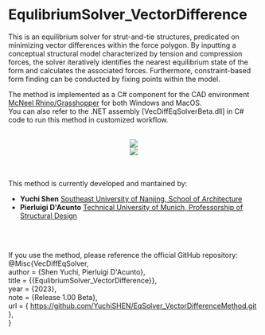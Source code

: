 # EqulibriumSolver_VectorDifference

This is an equilibrium solver for strut-and-tie structures, predicated on minimizing vector differences within the force polygon. By inputting a conceptual structural model characterized by tension and compression forces, the solver iteratively identifies the nearest equilibrium state of the form and calculates the associated forces. Furthermore, constraint-based form finding can be conducted by fixing points within the model.

 The method is implemented as a C# component for the CAD environment [McNeel Rhino/Grasshopper](https://www.rhino3d.com/) for both Windows and MacOS.<br>
 You can also refer to the .NET assembly [VecDiffEqSolverBeta.dll] in C# code to run this method in customized workflow.
<br>
<br>

<div align="center">
<img src="https://github.com/YuchiSHEN/EqSolver_VectorDifferenceMethod/blob/5e0e550f401641ab598b3d6bc58817c41dee7a80/png/lattice.png">
</div>

<div align="center">
<img src="https://github.com/YuchiSHEN/EqSolver_VectorDifferenceMethod/blob/5e0e550f401641ab598b3d6bc58817c41dee7a80/png/lattice.png">
</div>

<br>
<br>

This method is currently developed and mantained by:
- __Yuchi Shen__ [Southeast University of Nanjing, School of Architecture](http://arch.seu.edu.cn/jz_en/main.htm)
- __Pierluigi D'Acunto__ [Technical University of Munich, Professorship of Structural Design](https://www.arc.ed.tum.de/sd/structural-design/)
<br>
<br>

If you use the method, please reference the official GitHub repository: <br>
@Misc{VecDiffEqSolver, <br>
author = {Shen Yuchi, Pierluigi D'Acunto}, <br>
title = {{EqulibriumSolver_VectorDifference}}, <br>
year = {2023}, <br>
note = {Release 1.00 Beta}, <br>
url = { https://github.com/YuchiSHEN/EqSolver_VectorDifferenceMethod.git }, <br>
}
<br>
<br>
